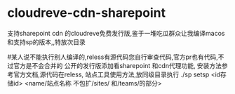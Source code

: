 # cloudreve-cdn-sharepoint
支持sharepoint cdn 的cloudreve免费发行版,鉴于一堆吃瓜群众让我编译macos 和支持sp的版本,,特放次目录

#某人说不能执行别人编译的,reless有源代码您自行审查代码,官方pr也有代码,不过官方是不会合并的
公开的发行版添加看sharepoint 和cdn代理功能,
安装方法参考官方文档,源代码在reless,
站点工具使用方法,放同级目录执行
./sp setsp <id存储id> <name/站点名称  不包扩/sites/ 和/teams/的部分>
